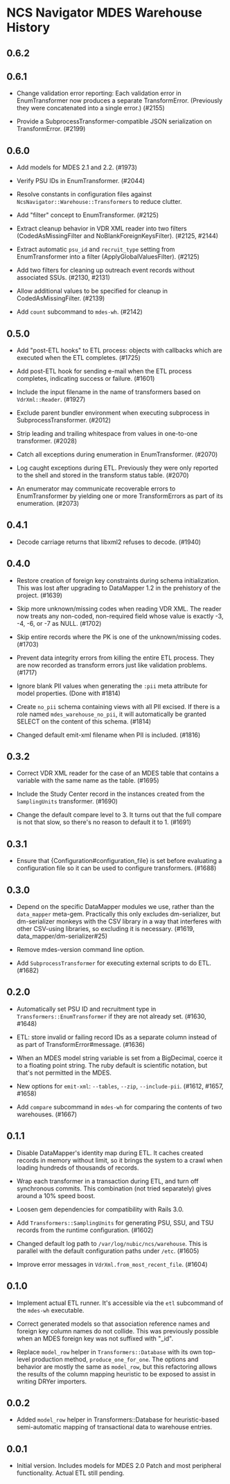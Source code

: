 NCS Navigator MDES Warehouse History
====================================

0.6.2
-----

0.6.1
-----

- Change validation error reporting: Each validation error in
  EnumTransformer now produces a separate TransformError. (Previously
  they were concatenated into a single error.) (#2155)

- Provide a SubprocessTransformer-compatible JSON serialization on
  TransformError. (#2199)

0.6.0
-----

- Add models for MDES 2.1 and 2.2. (#1973)

- Verify PSU IDs in EnumTransformer. (#2044)

- Resolve constants in configuration files against
  `NcsNavigator::Warehouse::Transformers` to reduce clutter.

- Add "filter" concept to EnumTransformer. (#2125)

- Extract cleanup behavior in VDR XML reader into two filters
  (CodedAsMissingFilter and NoBlankForeignKeysFilter). (#2125, #2144)

- Extract automatic `psu_id` and `recruit_type` setting from
  EnumTransformer into a filter (ApplyGlobalValuesFilter). (#2125)

- Add two filters for cleaning up outreach event records without
  associated SSUs. (#2130, #2131)

- Allow additional values to be specified for cleanup in
  CodedAsMissingFilter. (#2139)

- Add `count` subcommand to `mdes-wh`. (#2142)

0.5.0
-----

- Add "post-ETL hooks" to ETL process: objects with callbacks which
  are executed when the ETL completes. (#1725)

- Add post-ETL hook for sending e-mail when the ETL process completes,
  indicating success or failure. (#1601)

- Include the input filename in the name of transformers based on
  `VdrXml::Reader`. (#1927)

- Exclude parent bundler environment when executing subprocess in
  SubprocessTransformer. (#2012)

- Strip leading and trailing whitespace from values in one-to-one
  transformer. (#2028)

- Catch all exceptions during enumeration in EnumTransformer. (#2070)

- Log caught exceptions during ETL. Previously they were only reported
  to the shell and stored in the transform status table. (#2070)

- An enumerator may communicate recoverable errors to EnumTransformer
  by yielding one or more TransformErrors as part of its
  enumeration. (#2073)

0.4.1
-----

- Decode carriage returns that libxml2 refuses to decode. (#1940)

0.4.0
-----

- Restore creation of foreign key constraints during schema
  initialization. This was lost after upgrading to DataMapper 1.2 in
  the prehistory of the project. (#1639)

- Skip more unknown/missing codes when reading VDR XML. The reader now
  treats any non-coded, non-required field whose value is exactly -3,
  -4, -6, or -7 as NULL. (#1702)

- Skip entire records where the PK is one of the unknown/missing
  codes. (#1703)

- Prevent data integrity errors from killing the entire ETL
  process. They are now recorded as transform errors just like
  validation problems. (#1717)

- Ignore blank PII values when generating the `:pii` meta attribute
  for model properties. (Done with #1814)

- Create `no_pii` schema containing views with all PII excised. If
  there is a role named `mdes_warehouse_no_pii`, it will automatically
  be granted SELECT on the content of this schema. (#1814)

- Changed default emit-xml filename when PII is included. (#1816)

0.3.2
-----

- Correct VDR XML reader for the case of an MDES table that contains a
  variable with the same name as the table. (#1695)

- Include the Study Center record in the instances created from the
  `SamplingUnits` transformer. (#1690)

- Change the default compare level to 3. It turns out that the full
  compare is not that slow, so there's no reason to default it to 1.
  (#1691)

0.3.1
-----

- Ensure that {Configuration#configuration_file} is set before
  evaluating a configuration file so it can be used to configure
  transformers. (#1688)

0.3.0
-----

- Depend on the specific DataMapper modules we use, rather than the
  `data_mapper` meta-gem. Practically this only excludes
  dm-serializer, but dm-serializer monkeys with the CSV library in a
  way that interferes with other CSV-using libraries, so excluding it
  is necessary. (#1619, data_mapper/dm-serializer#25)

- Remove mdes-version command line option.

- Add `SubprocessTransformer` for executing external scripts to do
  ETL. (#1682)

0.2.0
-----

- Automatically set PSU ID and recruitment type in
  `Transformers::EnumTransformer` if they are not already set. (#1630,
  #1648)

- ETL: store invalid or failing record IDs as a separate column
  instead of as part of TransformError#message. (#1636)

- When an MDES model string variable is set from a BigDecimal, coerce
  it to a floating point string. The ruby default is scientific
  notation, but that's not permitted in the MDES.

- New options for `emit-xml`: `--tables`, `--zip`,
  `--include-pii`. (#1612, #1657, #1658)

- Add `compare` subcommand in `mdes-wh` for comparing the contents of
  two warehouses. (#1667)

0.1.1
-----

- Disable DataMapper's identity map during ETL. It caches created
  records in memory without limit, so it brings the system to a crawl
  when loading hundreds of thousands of records.

- Wrap each transformer in a transaction during ETL, and turn off
  synchronous commits. This combination (not tried separately) gives
  around a 10% speed boost.

- Loosen gem dependencies for compatibility with Rails 3.0.

- Add `Transformers::SamplingUnits` for generating PSU, SSU, and TSU
  records from the runtime configuration. (#1602)

- Changed default log path to `/var/log/nubic/ncs/warehouse`. This is
  parallel with the default configuration paths under `/etc`. (#1605)

- Improve error messages in `VdrXml.from_most_recent_file`. (#1604)

0.1.0
-----

- Implement actual ETL runner. It's accessible via the `etl`
  subcommand of the `mdes-wh` executable.

- Correct generated models so that association reference names and
  foreign key column names do not collide. This was previously
  possible when an MDES foreign key was not suffixed with "_id".

- Replace `model_row` helper in `Transformers::Database` with its own
  top-level production method, `produce_one_for_one`. The options and
  behavior are mostly the same as `model_row`, but this refactoring
  allows the results of the column mapping heuristic to be exposed to
  assist in writing DRYer importers.

0.0.2
-----

- Added `model_row` helper in Transformers::Database for
  heuristic-based semi-automatic mapping of transactional data to
  warehouse entries.

0.0.1
-----

- Initial version. Includes models for MDES 2.0 Patch and most
  peripheral functionality. Actual ETL still pending.
